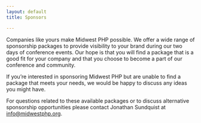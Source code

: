 ```yaml
---
layout: default
title: Sponsors

---
```


Companies like yours make Midwest PHP possible. We offer a wide range of sponsorship packages to provide visibility to your brand during our two days of conference events. Our hope is that you will find a package that is a good fit for your company and that you choose to become a part of our conference and community. 

If you’re interested in sponsoring Midwest PHP but are unable to find a package that meets your needs, we would be happy to discuss any ideas you might have.

For questions related to these available packages or to discuss alternative sponsorship opportunities please contact Jonathan Sundquist at info@midwestphp.org.